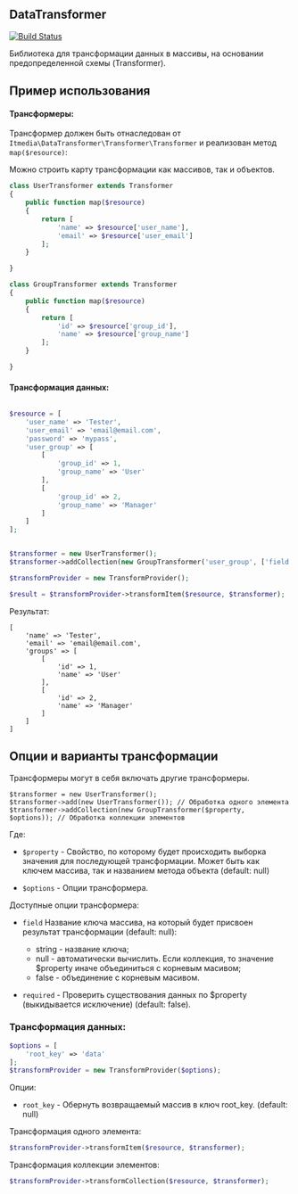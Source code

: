 DataTransformer
---------------

[![Build Status](https://travis-ci.org/by25/DataTransformer.svg?branch=master)](https://travis-ci.org/by25/DataTransformer)


Библиотека для трансформации данных в массивы, на основании предопределенной схемы (Transformer).


Пример использования
--------------------

#### Трансформеры:

Трансформер должен быть отнаследован от `Itmedia\DataTransformer\Transformer\Transformer`
и реализован метод `map($resource)`:


Можно строить карту трансформации как массивов, так и объектов.

```php
class UserTransformer extends Transformer
{
    public function map($resource)
    {
        return [
            'name' => $resource['user_name'],
            'email' => $resource['user_email']
        ];
    }

}

class GroupTransformer extends Transformer
{
    public function map($resource)
    {
        return [
            'id' => $resource['group_id'],
            'name' => $resource['group_name']
        ];
    }

}

```

#### Трансформация данных:


```php

$resource = [
    'user_name' => 'Tester',
    'user_email' => 'email@email.com',
    'password' => 'mypass',
    'user_group' => [
        [
            'group_id' => 1,
            'group_name' => 'User'
        ],
        [
            'group_id' => 2,
            'group_name' => 'Manager'
        ]
    ]
];


$transformer = new UserTransformer();
$transformer->addCollection(new GroupTransformer('user_group', ['field' => 'groups']));

$transformProvider = new TransformProvider();

$result = $transformProvider->transformItem($resource, $transformer);
```

Результат:

```
[
    'name' => 'Tester',
    'email' => 'email@email.com',
    'groups' => [
        [
            'id' => 1,
            'name' => 'User'
        ],
        [
            'id' => 2,
            'name' => 'Manager'
        ]
    ]
]
```


Опции и варианты трансформации
------------------------------

Трансформеры могут в себя включать другие трансформеры.

```
$transformer = new UserTransformer();
$transformer->add(new UserTransformer()); // Обработка одного элемента
$transformer->addCollection(new GroupTransformer($property, $options)); // Обработка коллекции элементов
```

Где:

 - `$property` - Свойство, по которому будет происходить выборка значения для последующей трансформации. Может быть
 как ключем массива, так и названием метода объекта (default: null)

 - `$options` - Опции трансформера.


Доступные опции трансформера:

- `field`  Название ключа массива, на который будет присвоен результат трансформации (default: null):
    - string - название ключа;
    - null   - автоматически вычислить. Если коллекция, то значение $property иначе объединиться с корневым масивом;
    - false  - объединение с корневым масивом.

- `required` - Проверить существования данных по $property (выкидывается исключение) (default: false).



### Трансформация данных:

```php
$options = [
    'root_key' => 'data'
];
$transformProvider = new TransformProvider($options);
```

Опции:

- `root_key` - Обернуть возвращаемый массив в ключ root_key. (default: null)


Трансформация одного элемента:

```php
$transformProvider->transformItem($resource, $transformer);
```

Трансформация коллекции элементов:

```php
$transformProvider->transformCollection($resource, $transformer);
```



